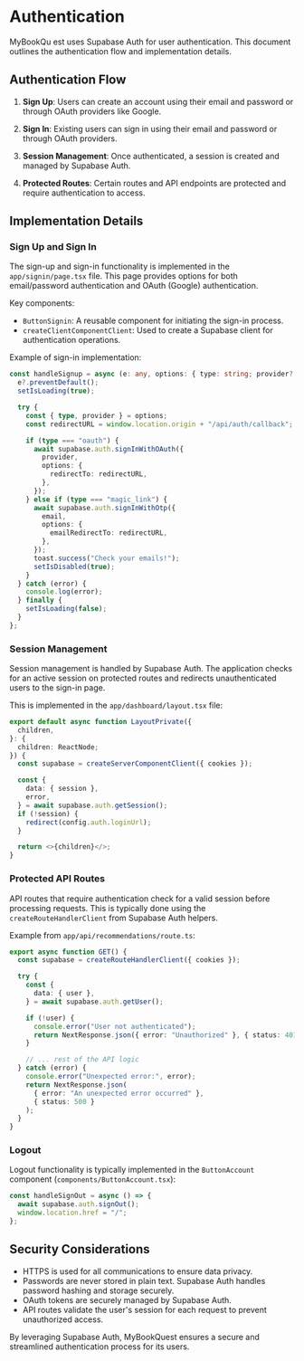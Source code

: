 # Authentication

MyBookQu est uses Supabase Auth for user authentication. This document outlines the authentication flow and implementation details.

## Authentication Flow

1. **Sign Up**: Users can create an account using their email and password or through OAuth providers like Google.

2. **Sign In**: Existing users can sign in using their email and password or through OAuth providers.

3. **Session Management**: Once authenticated, a session is created and managed by Supabase Auth.

4. **Protected Routes**: Certain routes and API endpoints are protected and require authentication to access.

## Implementation Details

### Sign Up and Sign In

The sign-up and sign-in functionality is implemented in the `app/signin/page.tsx` file. This page provides options for both email/password authentication and OAuth (Google) authentication.

Key components:
- `ButtonSignin`: A reusable component for initiating the sign-in process.
- `createClientComponentClient`: Used to create a Supabase client for authentication operations.

Example of sign-in implementation:

```typescript
const handleSignup = async (e: any, options: { type: string; provider?: Provider }) => {
  e?.preventDefault();
  setIsLoading(true);

  try {
    const { type, provider } = options;
    const redirectURL = window.location.origin + "/api/auth/callback";

    if (type === "oauth") {
      await supabase.auth.signInWithOAuth({
        provider,
        options: {
          redirectTo: redirectURL,
        },
      });
    } else if (type === "magic_link") {
      await supabase.auth.signInWithOtp({
        email,
        options: {
          emailRedirectTo: redirectURL,
        },
      });
      toast.success("Check your emails!");
      setIsDisabled(true);
    }
  } catch (error) {
    console.log(error);
  } finally {
    setIsLoading(false);
  }
};
```

### Session Management

Session management is handled by Supabase Auth. The application checks for an active session on protected routes and redirects unauthenticated users to the sign-in page.

This is implemented in the `app/dashboard/layout.tsx` file:

```typescript
export default async function LayoutPrivate({
  children,
}: {
  children: ReactNode;
}) {
  const supabase = createServerComponentClient({ cookies });

  const {
    data: { session },
    error,
  } = await supabase.auth.getSession();
  if (!session) {
    redirect(config.auth.loginUrl);
  }

  return <>{children}</>;
}
```

### Protected API Routes

API routes that require authentication check for a valid session before processing requests. This is typically done using the `createRouteHandlerClient` from Supabase Auth helpers.

Example from `app/api/recommendations/route.ts`:

```typescript
export async function GET() {
  const supabase = createRouteHandlerClient({ cookies });

  try {
    const {
      data: { user },
    } = await supabase.auth.getUser();

    if (!user) {
      console.error("User not authenticated");
      return NextResponse.json({ error: "Unauthorized" }, { status: 401 });
    }

    // ... rest of the API logic
  } catch (error) {
    console.error("Unexpected error:", error);
    return NextResponse.json(
      { error: "An unexpected error occurred" },
      { status: 500 }
    );
  }
}
```

### Logout

Logout functionality is typically implemented in the `ButtonAccount` component (`components/ButtonAccount.tsx`):

```typescript
const handleSignOut = async () => {
  await supabase.auth.signOut();
  window.location.href = "/";
};
```

## Security Considerations

- HTTPS is used for all communications to ensure data privacy.
- Passwords are never stored in plain text. Supabase Auth handles password hashing and storage securely.
- OAuth tokens are securely managed by Supabase Auth.
- API routes validate the user's session for each request to prevent unauthorized access.

By leveraging Supabase Auth, MyBookQuest ensures a secure and streamlined authentication process for its users.
